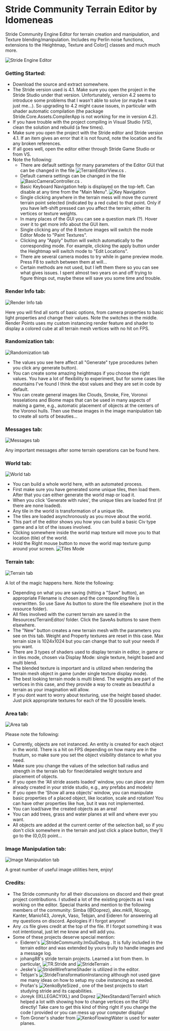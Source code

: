 Stride Community Terrain Editor by Idomeneas
=====

Stride Community Engine Editor for terrain creation and manipulation, and Texture blending/manipulation. Includes my Perlin noise functions, extensions to the Heightmap, Texture and Color[] classes and much much more.

![Stride Engine Editor](Intro1.png?raw=true "Stride Engine Editor")

### Getting Started:
* Download the source and extract somewhere. 
* The Stride version used is 4.1. Make sure you open the project in the Stride Studio under that version. Unfortunately,
version 4.2 seems to introduce some problems that I wasn't able to solve (or maybe it was just me...). So upgrading to 4.2 might cause issues, in particular with shader automatic compilation (the package Stride.Core.Assets.CompilerApp is not working for me in version 4.2).
* If you have trouble with the project compiling in Visual Studio (VS), clean the solution and rebuild (a few times).
* Make sure you open the project with the Stride editor and Stride version 4.1. If an item gives an error that it is not found, note the location and fix any broken references.
* If all goes well, open the editor either through Stride Game Studio or from VS.
* Note the following:
  * There are default settings for many parameters of the Editor GUI that can be changed in the file ![TerrainEditorView.cs](https://github.com/Idomeneas1970/StrideTerrainEditor/blob/master/TerrainEditor/TerrainScripts/TerrainEditorView.cs) .
  * Default camera settings can be changed in the file ![BasicCameraController.cs](https://github.com/Idomeneas1970/StrideTerrainEditor/blob/master/TerrainEditor/MultiTypeCameraController.cs) .
  * Basic Keyboard Navigation help is displayed on the top-left. Can disable at any time from the "Main Menu".
    ![Key Navigation](Intro2.png?raw=true "Key Navigation")
  * Single clicking anywhere in the terrain mess will move the current terrain point selected (indicated by a red cube) to that point. Only if you have left-shift pressed can you affect the terrain; either its vertices or texture weights.
  * In many places of the GUI you can see a question mark (?). Hover over it to get more info about the GUI item.
  * Single clicking any of the 8 texture images will switch the mode Editor Mode to "Paint Textures".
  * Clicking any "Apply" button will switch automatically to the corresponding mode. For example, clicking the apply button under the Heightmap will switch mode to "Edit Locations".
  * There are several camera modes to try while in game preview mode. Press F8 to switch between them at will...
  * Certain methods are not used, but I left them there so you can see what gives issues. I spent almost two years on and off trying to figure things out, maybe these will save you some time and trouble.
  
### Render Info tab:
![Render Info tab](RenderInfo.png?raw=true "Render Info tab")

Here you will find all sorts of basic options, from camera properties to basic light properties and change their values. Note the switches in the middle. Render Points uses my custom instancing render feature and shader to display a colored cube at all terrain mesh vertices with no hit on FPS.

### Randomization tab:
![Randomization tab](Randomization.png?raw=true "Randomization tab")

* The values you see here affect all "Generate" type procedures (when you click any generate button).
* You can create some amazing heightmaps if you choose the right values. You have a lot of flexibility to experiment, but for some cases like mountains I've found I think the ebst values and they are set in code by default.
* You can create general images like Clouds, Smoke, Fire, Voronoi tesselations and Biome maps that can be used in many aspects of making a game, e.g., automatic placement of objects at the centers of the Voronoi hulls. Then use these images in the image manipulation tab to create all sorts of beauties...

### Messages tab:
![Messages tab](Messages.png?raw=true "Messages tab")

Any important messages after some terrain operations can be found here.

### World tab:
![World tab](Worldtab.png?raw=true "World tab")

* You can build a whole world here, with an automated process.
* First make sure you have generated some unique tiles, then load them. After that you can either generate the world map or load it.
* When you click 'Generate with rules', the unique tiles are loaded first (if there are none loaded).
* Any tile in the world is transformation of a unique tile.
* The tiles are loaded asynchronously as you move about the world.
* This part of the editor shows you how you can build a basic Civ type game and a lot of the issues involved.
* Clicking somewhere inside the world map texture will move you to that location (tile) of the world.
* Hold the Right mouse button to move the world map texture gump around your screen.
  ![Tiles Mode](Tilesingame.png?raw=true "Tiles in game")

### Terrain tab:
![Terrain tab](Terraintab.png?raw=true "Terrain tab")

A lot of the magic happens here. Note the following:
* Depending on what you are saving (hitting a "Save" button), an appropriate Filename is chosen and the corresponding file is overwritten. So use Save As button to store the file elsewhere (not in the resource folder).
* All files involved with the current terrain are saved in the Resources/TerrainEditor/ folder. Click the SaveAs buttons to save them elsewhere.
* The "New" button creates a new terrain mesh with the parameters you see on this tab. Weight and Property textures are reset in this case. Max terrain size is 1024x1024 but you can change that to suit your needs if you want.
* There are 3 types of shaders used to display terrain in editor, in game or in tiles mode, chosen via Display Mode: single texture, height based and multi blend.
* The blended texture is important and is utilized when rendering the terrain mesh object in game (under single texture display mode).
* The best looking terrain mode is multi blend. The weights are part of the vertices in this case, and they provide a way to create as beautiful a terrain as your imagination will allow.
* If you dont want to worry about texturing, use the height based shader. Just pick appropriate textures for each of the 10 possible levels.

### Area tab:
![Area tab](Areatab.png?raw=true "Area tab")

Please note the following:
* Currently, objects are not instanced. An entity is created for each object in the world. There is a hit on FPS depending on how many are in the frustum, so make sure you set the object visibility distance to what you need.
* Make sure you change the values of the selection ball radius and strength in the terrain tab for finer/detailed weight texture and placement of objects.
* If you open the 'All stride assets loaded' window, you can place any item already created in your stride studio, e.g., any prefabs and models!
* If you open the 'Show all area objects' window, you can manipulate basic properties of a placed object, like location, scale and rotation! You can have other properties like hue, but it was not implemented.
* You can load/save the created objects as an area!
* You can add trees, grass and water planes at will and where ever you want.
* All objects are added at the current center of the selection ball, so if you don't click somewhere in the terrain and just click a place button, they'll go to the (0,0,0) point...

### Image Manipulation tab:
![Image Manipulation tab](ImageManipulationtab.png?raw=true "Image Manipulation tab")

A great number of useful image utilities here, enjoy!

### Credits:
* The Stride community for all their discussions on discord and their great project contributions. I studied a lot of the existing projects as I was working on the editor. Special thanks and mention to the following members of the community: Simba (@Doprez), alex.mkIII, Nicogo, Kanter, Manio143, Joreyk, Vaso, Tebjan, and Eideren for answering all my questions on discord. Apologies if I forgot anyone!
* Any .cs file gives credit at the top of the file. If I forgot something it was not intentional, just let me know and will add you.
* Some of these projects deserve special mention:
  * Eideren's ![StrideCommunity.ImGuiDebug](https://github.com/Eideren/StrideCommunity.ImGuiDebug) . It is fully included in the terrain editor and was extended by yours trully to handle images and a message log.
  * johang88's stride terrain projects. Learned a lot from them. In particular, ![TR.Stride](https://github.com/johang88/TR.Stride) and ![StrideTerrain](https://github.com/johang88/StrideTerrain) .
  * Jeske's ![StrideWireframeShader](https://github.com/jeske/StrideWireframeShader)  is utilized in the editor.
  * Tebjan's ![StrideTransformationInstancing](https://github.com/tebjan/StrideTransformationInstancing) although not used gave me many ideas on how to setup my cube instancing as needed.
  * Profan's ![XenkoByteSized](https://github.com/profan/XenkoByteSized) , one of the best projects to start studying stride and its capabilities.
  * Joreyk (IXLLEGACYIXL) and Doprez ![NexStandard/Terrain1](https://github.com/NexStandard/Terrain1) which helped a lot with showing how to change vertices on the GPU directly! Take care to get this kind of thing right if you change the code I provided or you can mess up your computer display!
  * Tom Groner's shader from ![XenkoFlowingWater](https://github.com/TomGroner/XenkoFlowingWater) is used for water planes.
